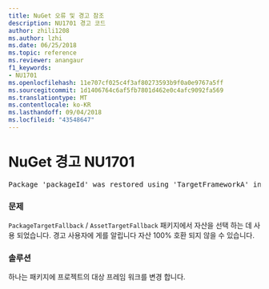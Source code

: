 ```yaml
---
title: NuGet 오류 및 경고 참조
description: NU1701 경고 코드
author: zhili1208
ms.author: lzhi
ms.date: 06/25/2018
ms.topic: reference
ms.reviewer: anangaur
f1_keywords:
- NU1701
ms.openlocfilehash: 11e707cf025c4f3af80273593b9f0a0e9767a5ff
ms.sourcegitcommit: 1d1406764c6af5fb7801d462e0c4afc9092fa569
ms.translationtype: MT
ms.contentlocale: ko-KR
ms.lasthandoff: 09/04/2018
ms.locfileid: "43548647"
---
```

# <a name="nuget-warning-nu1701"></a>NuGet 경고 NU1701

<pre>Package 'packageId' was restored using 'TargetFrameworkA' instead the project target framework 'TargetFrameworkB'. This package may not be fully compatible with your project.</pre>

### <a name="issue"></a>문제
`PackageTargetFallback` / `AssetTargetFallback` 패키지에서 자산을 선택 하는 데 사용 되었습니다. 경고 사용자에 게를 알립니다 자산 100% 호환 되지 않을 수 있습니다.

### <a name="solution"></a>솔루션
하나는 패키지에 프로젝트의 대상 프레임 워크를 변경 합니다.